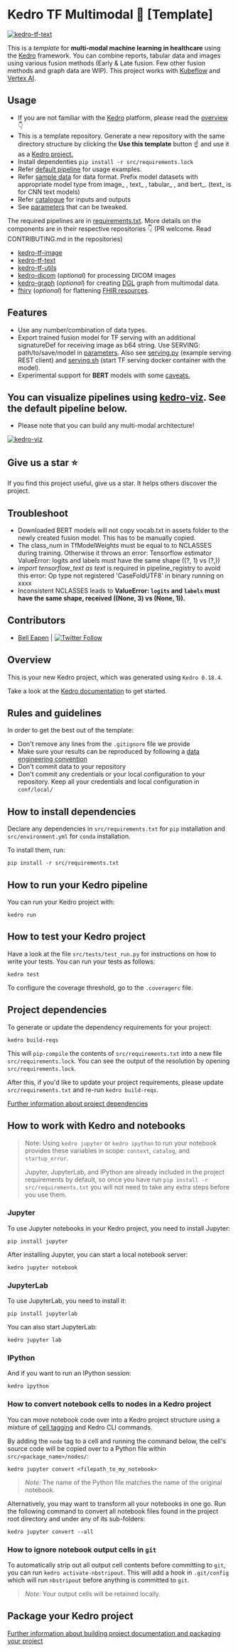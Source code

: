 # Kedro TF Multimodal :hammer: [Template]

[![kedro-tf-text](https://github.com/dermatologist/kedro-multimodal/blob/develop/notes/multimodal.drawio.svg)](https://github.com/dermatologist/kedro-multimodal/blob/develop/notes/multimodal.drawio.svg)

This is a *template* for **multi-modal machine learning in healthcare** using the [Kedro](https://kedro.org/) framework. You can combine reports, tabular data and images using various fusion methods (Early & Late fusion. Few other fusion methods and graph data are WIP). This project works with [Kubeflow](https://www.kubeflow.org) and [Vertex AI](https://cloud.google.com/vertex-ai).

## Usage
* If you are not familiar with the [Kedro](https://kedro.org/) platform, please read the [overview](#overview) :point_down:
* This is a template repository. Generate a new repository with the same directory structure by clicking the **Use this template** button :point_up: and use it as a [Kedro project.](https://kedro.readthedocs.io/en/stable/get_started/new_project.html)
* Install dependenties ``` pip install -r src/requirements.lock ```
* Refer [default pipeline](src/kedro_tf_multimodal/pipelines/train/pipeline.py) for usage examples.
* Refer [sample data](/data/01_raw/) for data format. Prefix model datasets with appropriate model type from image_ , text_ , tabular_ , and bert_. (text_ is for CNN text models)
* Refer [catalogue](conf/base/catalog.yml) for inputs and outputs
* See [parameters](conf/base/parameters/train.yml) that can be tweaked.

The required pipelines are in [requirements.txt](src/requirements.txt). More details on the components are in their respective repositories :point_down: (PR welcome. Read CONTRIBUTING.md in the repositories)
* [kedro-tf-image](https://github.com/dermatologist/kedro-tf-image)
* [kedro-tf-text](https://github.com/dermatologist/kedro-tf-text)
* [kedro-tf-utils](https://github.com/dermatologist/kedro-tf-utils)
* [kedro-dicom](https://github.com/dermatologist/kedro-dicom) (*optional*) for processing DICOM images
* [kedro-graph](https://github.com/dermatologist/kedro-graph) (*optional*) for creating [DGL](https://www.dgl.ai/) graph from multimodal data.
* [fhiry](https://github.com/dermatologist/fhiry) (*optional*) for flattening [FHIR resources](https://www.hl7.org/fhir/overview.html).

## Features
* Use any number/combination of data types.
* Export trained fusion model for TF serving with an additional signatureDef for receiving image as b64 string. Use SERVING: path/to/save/model in [parameters](conf/base/parameters/train.yml). Also see [serving.py](serving.py) (example serving REST client) and [serving.sh](serving.sh) (start TF serving docker container with the model).
* Experimental support for **BERT** models with some [caveats.](#troubleshoot)

## You can visualize pipelines using [kedro-viz](https://github.com/kedro-org/kedro-viz). See the default pipeline below.
* Please note that you can build any multi-modal architecture!


[![kedro-viz](https://github.com/dermatologist/kedro-multimodal/blob/develop/notes/kedro-viz.png)](https://github.com/dermatologist/kedro-multimodal/blob/develop/notes/kedro-viz.png)

## Give us a star ⭐️
If you find this project useful, give us a star. It helps others discover the project.


## Troubleshoot
* Downloaded BERT models will not copy vocab.txt in assets folder to the newly created fusion model. This has to be manually copied.
* The class_num in TfModelWeights must be equal to to NCLASSES during training. Otherwise it throws an error:  Tensorflow estimator ValueError: logits and labels must have the same shape ((?, 1) vs (?,))
* *import tensorflow_text as text* is required in pipeline_registry to avoid this error: Op type not registered 'CaseFoldUTF8' in binary running on xxxx
* Inconsistent NCLASSES leads to **ValueError: `logits` and `labels` must have the same shape, received ((None, 3) vs (None, 1)).**

## Contributors

* [Bell Eapen](https://nuchange.ca) | [![Twitter Follow](https://img.shields.io/twitter/follow/beapen?style=social)](https://twitter.com/beapen)

## Overview

This is your new Kedro project, which was generated using `Kedro 0.18.4`.

Take a look at the [Kedro documentation](https://kedro.readthedocs.io) to get started.

## Rules and guidelines

In order to get the best out of the template:

* Don't remove any lines from the `.gitignore` file we provide
* Make sure your results can be reproduced by following a [data engineering convention](https://kedro.readthedocs.io/en/stable/faq/faq.html#what-is-data-engineering-convention)
* Don't commit data to your repository
* Don't commit any credentials or your local configuration to your repository. Keep all your credentials and local configuration in `conf/local/`

## How to install dependencies

Declare any dependencies in `src/requirements.txt` for `pip` installation and `src/environment.yml` for `conda` installation.

To install them, run:

```
pip install -r src/requirements.txt
```

## How to run your Kedro pipeline

You can run your Kedro project with:

```
kedro run
```

## How to test your Kedro project

Have a look at the file `src/tests/test_run.py` for instructions on how to write your tests. You can run your tests as follows:

```
kedro test
```

To configure the coverage threshold, go to the `.coveragerc` file.

## Project dependencies

To generate or update the dependency requirements for your project:

```
kedro build-reqs
```

This will `pip-compile` the contents of `src/requirements.txt` into a new file `src/requirements.lock`. You can see the output of the resolution by opening `src/requirements.lock`.

After this, if you'd like to update your project requirements, please update `src/requirements.txt` and re-run `kedro build-reqs`.

[Further information about project dependencies](https://kedro.readthedocs.io/en/stable/kedro_project_setup/dependencies.html#project-specific-dependencies)

## How to work with Kedro and notebooks

> Note: Using `kedro jupyter` or `kedro ipython` to run your notebook provides these variables in scope: `context`, `catalog`, and `startup_error`.
>
> Jupyter, JupyterLab, and IPython are already included in the project requirements by default, so once you have run `pip install -r src/requirements.txt` you will not need to take any extra steps before you use them.

### Jupyter
To use Jupyter notebooks in your Kedro project, you need to install Jupyter:

```
pip install jupyter
```

After installing Jupyter, you can start a local notebook server:

```
kedro jupyter notebook
```

### JupyterLab
To use JupyterLab, you need to install it:

```
pip install jupyterlab
```

You can also start JupyterLab:

```
kedro jupyter lab
```

### IPython
And if you want to run an IPython session:

```
kedro ipython
```

### How to convert notebook cells to nodes in a Kedro project
You can move notebook code over into a Kedro project structure using a mixture of [cell tagging](https://jupyter-notebook.readthedocs.io/en/stable/changelog.html#release-5-0-0) and Kedro CLI commands.

By adding the `node` tag to a cell and running the command below, the cell's source code will be copied over to a Python file within `src/<package_name>/nodes/`:

```
kedro jupyter convert <filepath_to_my_notebook>
```
> *Note:* The name of the Python file matches the name of the original notebook.

Alternatively, you may want to transform all your notebooks in one go. Run the following command to convert all notebook files found in the project root directory and under any of its sub-folders:

```
kedro jupyter convert --all
```

### How to ignore notebook output cells in `git`
To automatically strip out all output cell contents before committing to `git`, you can run `kedro activate-nbstripout`. This will add a hook in `.git/config` which will run `nbstripout` before anything is committed to `git`.

> *Note:* Your output cells will be retained locally.

## Package your Kedro project

[Further information about building project documentation and packaging your project](https://kedro.readthedocs.io/en/stable/tutorial/package_a_project.html)
